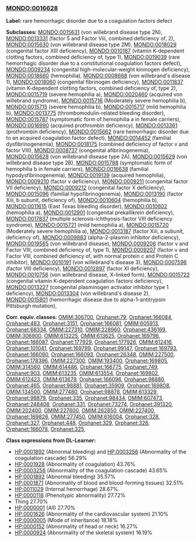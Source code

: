 
### [MONDO:0016628](http://purl.obolibrary.org/obo/MONDO_0016628)
**Label:** rare hemorrhagic disorder due to a coagulation factors defect

**Subclasses:** [MONDO:0015631](http://purl.obolibrary.org/obo/MONDO_0015631) (von willebrand disease type 2N), [MONDO:0013331](http://purl.obolibrary.org/obo/MONDO_0013331) (factor 5 and Factor Viii, combined deficiency of, 2), [MONDO:0015630](http://purl.obolibrary.org/obo/MONDO_0015630) (von willebrand disease type 2M), [MONDO:0018029](http://purl.obolibrary.org/obo/MONDO_0018029) (congenital factor XIII deficiency), [MONDO:0010187](http://purl.obolibrary.org/obo/MONDO_0010187) (vitamin K-dependent clotting factors, combined deficiency of, type 1), [MONDO:0019039](http://purl.obolibrary.org/obo/MONDO_0019039) (rare hemorrhagic disorder due to a constitutional coagulation factors defect), [MONDO:0009234](http://purl.obolibrary.org/obo/MONDO_0009234) (congenital high-molecular-weight kininogen deficiency), [MONDO:0018660](http://purl.obolibrary.org/obo/MONDO_0018660) (hemophilia), [MONDO:0008668](http://purl.obolibrary.org/obo/MONDO_0008668) (von willebrand's disease 1), [MONDO:0018060](http://purl.obolibrary.org/obo/MONDO_0018060) (congenital fibrinogen deficiency), [MONDO:0011837](http://purl.obolibrary.org/obo/MONDO_0011837) (vitamin K-dependent clotting factors, combined deficiency of, type 2), [MONDO:0015719](http://purl.obolibrary.org/obo/MONDO_0015719) (severe hemophilia a), [MONDO:0020460](http://purl.obolibrary.org/obo/MONDO_0020460) (acquired von willebrand syndrome), [MONDO:0015716](http://purl.obolibrary.org/obo/MONDO_0015716) (Moderately severe hemophilia b), [MONDO:0015715](http://purl.obolibrary.org/obo/MONDO_0015715) (severe hemophilia b), [MONDO:0015717](http://purl.obolibrary.org/obo/MONDO_0015717) (mild hemophilia b), [MONDO:0013775](http://purl.obolibrary.org/obo/MONDO_0013775) (thrombomodulin-related bleeding disorder), [MONDO:0015787](http://purl.obolibrary.org/obo/MONDO_0015787) (symptomatic form of hemophilia a in female carriers), [MONDO:0016990](http://purl.obolibrary.org/obo/MONDO_0016990) (acquired prothrombin deficiency), [MONDO:0013361](http://purl.obolibrary.org/obo/MONDO_0013361) (prothrombin deficiency), [MONDO:0015662](http://purl.obolibrary.org/obo/MONDO_0015662) (rare hemorrhagic disorder due to an acquired coagulation factor defect), [MONDO:0014452](http://purl.obolibrary.org/obo/MONDO_0014452) (familial dysfibrinogenemia), [MONDO:0018175](http://purl.obolibrary.org/obo/MONDO_0018175) (combined deficiency of factor v and factor VIII), [MONDO:0008737](http://purl.obolibrary.org/obo/MONDO_0008737) (congenital afibrinogenemia), [MONDO:0015628](http://purl.obolibrary.org/obo/MONDO_0015628) (von willebrand disease type 2A), [MONDO:0015629](http://purl.obolibrary.org/obo/MONDO_0015629) (von willebrand disease type 2B), [MONDO:0015788](http://purl.obolibrary.org/obo/MONDO_0015788) (symptomatic form of hemophilia b in female carriers), [MONDO:0016638](http://purl.obolibrary.org/obo/MONDO_0016638) (familial hypodysfibrinogenemia), [MONDO:0019139](http://purl.obolibrary.org/obo/MONDO_0019139) (acquired hemophilia), [MONDO:0009210](http://purl.obolibrary.org/obo/MONDO_0009210) (factor v deficiency), [MONDO:0009211](http://purl.obolibrary.org/obo/MONDO_0009211) (congenital factor VII deficiency), [MONDO:0009212](http://purl.obolibrary.org/obo/MONDO_0009212) (congenital factor X deficiency), [MONDO:0015096](http://purl.obolibrary.org/obo/MONDO_0015096) (familial hypofibrinogenemia), [MONDO:0013190](http://purl.obolibrary.org/obo/MONDO_0013190) (factor Xiii, b subunit, deficiency of), [MONDO:0010604](http://purl.obolibrary.org/obo/MONDO_0010604) (hemophilia b), [MONDO:0011615](http://purl.obolibrary.org/obo/MONDO_0011615) (East Texas bleeding disorder), [MONDO:0010602](http://purl.obolibrary.org/obo/MONDO_0010602) (hemophilia a), [MONDO:0012901](http://purl.obolibrary.org/obo/MONDO_0012901) (congenital prekallikrein deficiency), [MONDO:0017837](http://purl.obolibrary.org/obo/MONDO_0017837) (multiple sclerosis-ichthyosis-factor VIII deficiency syndrome), [MONDO:0015721](http://purl.obolibrary.org/obo/MONDO_0015721) (mild hemophilia a), [MONDO:0015720](http://purl.obolibrary.org/obo/MONDO_0015720) (Moderately severe hemophilia a), [MONDO:0013187](http://purl.obolibrary.org/obo/MONDO_0013187) (factor Xiii, a subunit, deficiency of), [MONDO:0009883](http://purl.obolibrary.org/obo/MONDO_0009883) (alpha-2-plasmin inhibitor deficiency), [MONDO:0019565](http://purl.obolibrary.org/obo/MONDO_0019565) (von willebrand disease), [MONDO:0009206](http://purl.obolibrary.org/obo/MONDO_0009206) (factor v and Factor VIII, combined deficiency of, type 1), [MONDO:0009207](http://purl.obolibrary.org/obo/MONDO_0009207) (factor v and Factor VIII, combined deficiency of, with normal protein c and Protein C inhibitor), [MONDO:0010191](http://purl.obolibrary.org/obo/MONDO_0010191) (von willebrand's disease 3), [MONDO:0007596](http://purl.obolibrary.org/obo/MONDO_0007596) (factor VIII deficiency), [MONDO:0012897](http://purl.obolibrary.org/obo/MONDO_0012897) (factor XI deficiency), [MONDO:0010756](http://purl.obolibrary.org/obo/MONDO_0010756) (von willebrand disease, X-linked form), [MONDO:0015722](http://purl.obolibrary.org/obo/MONDO_0015722) (congenital vitamin K-dependent coagulation factors deficiency), [MONDO:0013227](http://purl.obolibrary.org/obo/MONDO_0013227) (congenital plasminogen activator inhibitor type 1 deficiency), [MONDO:0013304](http://purl.obolibrary.org/obo/MONDO_0013304) (von willebrand's disease 2), [MONDO:0015801](http://purl.obolibrary.org/obo/MONDO_0015801) (hemorrhagic disease due to alpha-1-antitrypsin Pittsburgh mutation), 

**Corr. equiv. classes:** [OMIM:306700](http://purl.obolibrary.org/obo/OMIM_306700), [Orphanet:79](http://www.orpha.net/ORDO/Orphanet_79), [Orphanet:166084](http://www.orpha.net/ORDO/Orphanet_166084), [Orphanet:483](http://www.orpha.net/ORDO/Orphanet_483), [Orphanet:3151](http://www.orpha.net/ORDO/Orphanet_3151), [Orphanet:166081](http://www.orpha.net/ORDO/Orphanet_166081), [OMIM:605913](http://purl.obolibrary.org/obo/OMIM_605913), [Orphanet:68334](http://www.orpha.net/ORDO/Orphanet_68334), [OMIM:227310](http://purl.obolibrary.org/obo/OMIM_227310), [OMIM:228960](http://purl.obolibrary.org/obo/OMIM_228960), [Orphanet:436169](http://www.orpha.net/ORDO/Orphanet_436169), [OMIM:306900](http://purl.obolibrary.org/obo/OMIM_306900), [OMIM:613225](http://purl.obolibrary.org/obo/OMIM_613225), [OMIM:613625](http://purl.obolibrary.org/obo/OMIM_613625), [Orphanet:169796](http://www.orpha.net/ORDO/Orphanet_169796), [Orphanet:166087](http://www.orpha.net/ORDO/Orphanet_166087), [Orphanet:177929](http://www.orpha.net/ORDO/Orphanet_177929), [Orphanet:177926](http://www.orpha.net/ORDO/Orphanet_177926), [OMIM:612416](http://purl.obolibrary.org/obo/OMIM_612416), [Orphanet:101041](http://www.orpha.net/ORDO/Orphanet_101041), [Orphanet:169799](http://www.orpha.net/ORDO/Orphanet_169799), [Orphanet:99147](http://www.orpha.net/ORDO/Orphanet_99147), [Orphanet:169793](http://www.orpha.net/ORDO/Orphanet_169793), [Orphanet:166090](http://www.orpha.net/ORDO/Orphanet_166090), [Orphanet:166093](http://www.orpha.net/ORDO/Orphanet_166093), [Orphanet:26348](http://www.orpha.net/ORDO/Orphanet_26348), [OMIM:227500](http://purl.obolibrary.org/obo/OMIM_227500), [Orphanet:178396](http://www.orpha.net/ORDO/Orphanet_178396), [OMIM:227300](http://purl.obolibrary.org/obo/OMIM_227300), [OMIM:193400](http://purl.obolibrary.org/obo/OMIM_193400), [Orphanet:169805](http://www.orpha.net/ORDO/Orphanet_169805), [OMIM:314560](http://purl.obolibrary.org/obo/OMIM_314560), [OMIM:614486](http://purl.obolibrary.org/obo/OMIM_614486), [Orphanet:166775](http://www.orpha.net/ORDO/Orphanet_166775), [Orphanet:749](http://www.orpha.net/ORDO/Orphanet_749), [Orphanet:903](http://www.orpha.net/ORDO/Orphanet_903), [OMIM:613235](http://purl.obolibrary.org/obo/OMIM_613235), [OMIM:613554](http://purl.obolibrary.org/obo/OMIM_613554), [Orphanet:169802](http://www.orpha.net/ORDO/Orphanet_169802), [OMIM:612423](http://purl.obolibrary.org/obo/OMIM_612423), [OMIM:613679](http://purl.obolibrary.org/obo/OMIM_613679), [Orphanet:166096](http://www.orpha.net/ORDO/Orphanet_166096), [Orphanet:98880](http://www.orpha.net/ORDO/Orphanet_98880), [Orphanet:465](http://www.orpha.net/ORDO/Orphanet_465), [Orphanet:98881](http://www.orpha.net/ORDO/Orphanet_98881), [Orphanet:35909](http://www.orpha.net/ORDO/Orphanet_35909), [Orphanet:169808](http://www.orpha.net/ORDO/Orphanet_169808), [OMIM:134500](http://purl.obolibrary.org/obo/OMIM_134500), [OMIM:277480](http://purl.obolibrary.org/obo/OMIM_277480), [Orphanet:98878](http://www.orpha.net/ORDO/Orphanet_98878), [OMIM:613329](http://purl.obolibrary.org/obo/OMIM_613329), [Orphanet:98879](http://www.orpha.net/ORDO/Orphanet_98879), [Orphanet:335](http://www.orpha.net/ORDO/Orphanet_335), [Orphanet:98434](http://www.orpha.net/ORDO/Orphanet_98434), [OMIM:607473](http://purl.obolibrary.org/obo/OMIM_607473), [Orphanet:248408](http://www.orpha.net/ORDO/Orphanet_248408), [Orphanet:331](http://www.orpha.net/ORDO/Orphanet_331), [Orphanet:73274](http://www.orpha.net/ORDO/Orphanet_73274), [Orphanet:391320](http://www.orpha.net/ORDO/Orphanet_391320), [OMIM:202400](http://purl.obolibrary.org/obo/OMIM_202400), [OMIM:227600](http://purl.obolibrary.org/obo/OMIM_227600), [OMIM:262850](http://purl.obolibrary.org/obo/OMIM_262850), [OMIM:227400](http://purl.obolibrary.org/obo/OMIM_227400), [Orphanet:169826](http://www.orpha.net/ORDO/Orphanet_169826), [OMIM:277450](http://purl.obolibrary.org/obo/OMIM_277450), [OMIM:616004](http://purl.obolibrary.org/obo/OMIM_616004), [Orphanet:328](http://www.orpha.net/ORDO/Orphanet_328), [Orphanet:327](http://www.orpha.net/ORDO/Orphanet_327), [Orphanet:448](http://www.orpha.net/ORDO/Orphanet_448), [Orphanet:329](http://www.orpha.net/ORDO/Orphanet_329), [Orphanet:326](http://www.orpha.net/ORDO/Orphanet_326), [Orphanet:166078](http://www.orpha.net/ORDO/Orphanet_166078), [Orphanet:325](http://www.orpha.net/ORDO/Orphanet_325), 

**Class expressions from DL-Learner:**

- [HP:0001892](http://purl.obolibrary.org/obo/HP_0001892) (Abnormal bleeding) and [HP:0003256](http://purl.obolibrary.org/obo/HP_0003256) (Abnormality of the coagulation cascade) 56.29%
- [HP:0001928](http://purl.obolibrary.org/obo/HP_0001928) (Abnormality of coagulation) 43.76%
- [HP:0003256](http://purl.obolibrary.org/obo/HP_0003256) (Abnormality of the coagulation cascade) 43.65%
- [HP:0001892](http://purl.obolibrary.org/obo/HP_0001892) (Abnormal bleeding) 35.57%
- [HP:0001871](http://purl.obolibrary.org/obo/HP_0001871) (Abnormality of blood and blood-forming tissues) 32.51%
- [HP:0011029](http://purl.obolibrary.org/obo/HP_0011029) (Internal hemorrhage) 28.67%
- [HP:0000118](http://purl.obolibrary.org/obo/HP_0000118) (Phenotypic abnormality) 27.72%
- Thing 27.70%
- [HP:0000001](http://purl.obolibrary.org/obo/HP_0000001) (All) 27.70%
- [HP:0001626](http://purl.obolibrary.org/obo/HP_0001626) (Abnormality of the cardiovascular system) 21.10%
- [HP:0000005](http://purl.obolibrary.org/obo/HP_0000005) (Mode of inheritance) 18.18%
- [HP:0000152](http://purl.obolibrary.org/obo/HP_0000152) (Abnormality of head or neck) 16.27%
- [HP:0000924](http://purl.obolibrary.org/obo/HP_0000924) (Abnormality of the skeletal system) 16.19%


